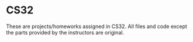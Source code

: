 # CS32

These are projects/homeworks assigned in CS32. All files and code except the parts provided by the instructors are original.
